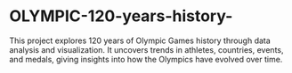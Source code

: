 # OLYMPIC-120-years-history-
This project explores 120 years of Olympic Games history through data analysis and visualization. It uncovers trends in athletes, countries, events, and medals, giving insights into how the Olympics have evolved over time.
